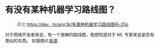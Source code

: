 # 有没有某种机器学习路线图？

> 原文:[https://dev . to/amr3k/有某种机器学习路线图吗-25p](https://dev.to/amr3k/is-there-some-kind-of-machine-learning-roadmap-25p)

对于网络开发者来说，有一个很棒的路线图，我想知道对于 ML 专家来说是否有类似的东西。
封面图片[来源](https://www.redbull.com/au-en/iconic-australian-road-trips)